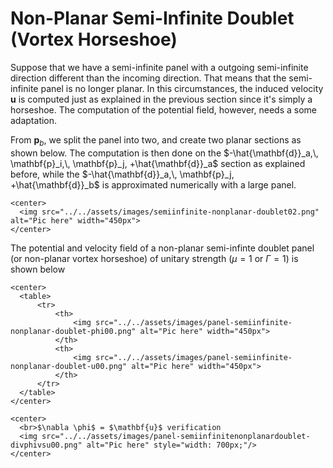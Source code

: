 # Non-Planar Semi-Infinite Doublet (Vortex Horseshoe)

Suppose that we have a semi-infinite panel with a outgoing semi-infinite direction different than the incoming direction. That means that the semi-infinite panel is no longer planar. In this circumstances, the induced velocity $\mathbf{u}$ is computed just as explained in the previous section since it's simply a horseshoe. The computation of the potential field, however, needs a some adaptation.

From $\mathbf{p}_b$, we split the panel into two, and create two planar sections as shown below. The computation is then done on the $-\hat{\mathbf{d}}_a,\, \mathbf{p}_i,\, \mathbf{p}_j, +\hat{\mathbf{d}}_a$ section as explained before, while the $-\hat{\mathbf{d}}_a,\, \mathbf{p}_j, +\hat{\mathbf{d}}_b$ is approximated numerically with a large panel.

```@raw html
<center>
  <img src="../../assets/images/semiinfinite-nonplanar-doublet02.png" alt="Pic here" width="450px">
</center>
```

The potential and velocity field of a non-planar semi-infinte doublet panel (or non-planar vortex horseshoe) of unitary strength ($\mu=1$ or $\Gamma=1$) is shown below

```@raw html
<center>
  <table>
      <tr>
          <th>
              <img src="../../assets/images/panel-semiinfinite-nonplanar-doublet-phi00.png" alt="Pic here" width="450px">
          </th>
          <th>
              <img src="../../assets/images/panel-semiinfinite-nonplanar-doublet-u00.png" alt="Pic here" width="450px">
          </th>
      </tr>
  </table>
</center>
```

```@raw html
<center>
  <br>$\nabla \phi$ = $\mathbf{u}$ verification
  <img src="../../assets/images/panel-semiinfinitenonplanardoublet-divphivsu00.png" alt="Pic here" style="width: 700px;"/>
</center>
```
